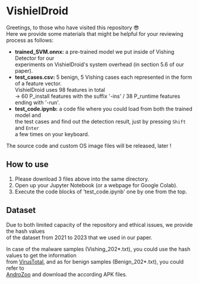 # VishielDroid

Greetings, to those who have visited this repository 😎 <br/>
Here we provide some materials that might be helpful for your reviewing process as follows:

- **trained_SVM.onnx:**  a pre-trained model we put inside of Vishing Detector for our <br/> experiments on VishielDroid's system overhead (in section 5.6 of our paper). <br/>
- **test_cases.csv:**  5 benign, 5 Vishing cases each represented in the form of a feature vector. <br/> VishielDroid uses 98 features in total <br/>
 -> 60 P_install features with the suffix '-ins' / 38 P_runtime features ending with '-run'. <br/>
- **test_code.ipynb:**  a code file where you could load from both the trained model and <br/>
the test cases and find out the detection result, just by pressing <code>Shift</code> and <code>Enter</code> <br/> a few times on your keyboard. <br/>    

The source code and custom OS image files will be released, later !


## How to use
  
1) Please download 3 files above into the same directory.
2) Open up your Jupyter Notebook (or a webpage for Google Colab).
3) Execute the code blocks of 'test_code.ipynb' one by one from the top.  


## Dataset

Due to both limited capacity of the repository and ethical issues, we provide the hash values <br/>
of the dataset from 2021 to 2023 that we used in our paper.<br/> 

In case of the malware samples (Vishing_202*.txt), you could use the hash values to get the information <br/>
from [VirusTotal](https://www.virustotal.com), and as for benign samples (Benign_202*.txt), you could refer to <br/>
[AndroZoo](https://androzoo.uni.lu/api_doc) and download the according APK files.










